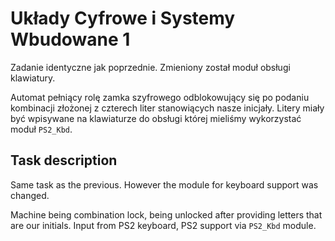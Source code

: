 # Układy Cyfrowe i Systemy Wbudowane 1

Zadanie identyczne jak poprzednie. Zmieniony został moduł obsługi klawiatury.

Automat pełniący rolę zamka szyfrowego odblokowujący się po podaniu kombinacji złożonej z czterech liter stanowiących nasze inicjały. Litery miały być wpisywane na klawiaturze do obsługi której mieliśmy wykorzystać moduł `PS2_Kbd`.

## Task description

Same task as the previous. However the module for keyboard support was changed.

Machine being combination lock, being unlocked after providing letters that are our initials. Input from PS2 keyboard, PS2 support via `PS2_Kbd` module.
